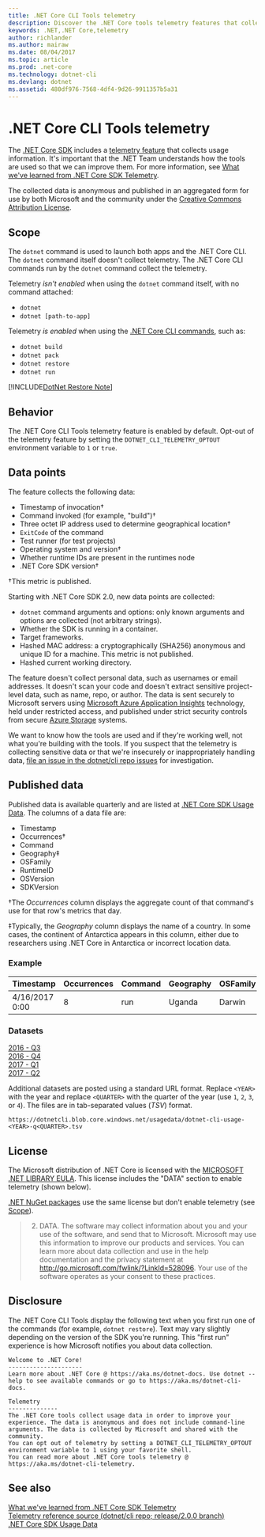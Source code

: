 ```yaml
---
title: .NET Core CLI Tools telemetry
description: Discover the .NET Core tools telemetry features that collect usage information for analysis, which data is collected and how to disable it.
keywords: .NET,.NET Core,telemetry
author: richlander
ms.author: mairaw
ms.date: 08/04/2017
ms.topic: article
ms.prod: .net-core
ms.technology: dotnet-cli
ms.devlang: dotnet
ms.assetid: 480df976-7568-4df4-9d26-9911357b5a31
---
```


# .NET Core CLI Tools telemetry

The [.NET Core SDK](index.md) includes a [telemetry feature](https://github.com/dotnet/cli/pull/2145) that collects usage information. It's important that the .NET Team understands how the tools are used so that we can improve them. For more information, see [What we've learned from .NET Core SDK Telemetry](https://blogs.msdn.microsoft.com/dotnet/2017/07/21/what-weve-learned-from-net-core-sdk-telemetry/).

The collected data is anonymous and published in an aggregated form for use by both Microsoft and the community under the [Creative Commons Attribution License](https://creativecommons.org/licenses/by/4.0/). 

## Scope

The `dotnet` command is used to launch both apps and the .NET Core CLI. The `dotnet` command itself doesn't collect telemetry. The .NET Core CLI commands run by the `dotnet` command collect the telemetry.

Telemetry *isn't enabled* when using the `dotnet` command itself, with no command attached:

- `dotnet`
- `dotnet [path-to-app]`

Telemetry *is enabled* when using the [.NET Core CLI commands](index.md), such as:

- `dotnet build`
- `dotnet pack`
- `dotnet restore`
- `dotnet run`

[!INCLUDE[DotNet Restore Note](../includes/dotnet-restore-note.md)]

## Behavior

The .NET Core CLI Tools telemetry feature is enabled by default. Opt-out of the telemetry feature by setting the `DOTNET_CLI_TELEMETRY_OPTOUT` environment variable to `1` or `true`.

## Data points

The feature collects the following data:

- Timestamp of invocation&#8224;
- Command invoked (for example, "build")&#8224;
- Three octet IP address used to determine geographical location&#8224;
- `ExitCode` of the command
- Test runner (for test projects)
- Operating system and version&#8224;
- Whether runtime IDs are present in the runtimes node
- .NET Core SDK version&#8224;

&#8224;This metric is published.

Starting with .NET Core SDK 2.0, new data points are collected:

- `dotnet` command arguments and options: only known arguments and options are collected (not arbitrary strings).
- Whether the SDK is running in a container.
- Target frameworks.
- Hashed MAC address: a cryptographically (SHA256) anonymous and unique ID for a machine. This metric is not published.
- Hashed current working directory.

The feature doesn't collect personal data, such as usernames or email addresses. It doesn't scan your code and doesn't extract sensitive project-level data, such as name, repo, or author. The data is sent securely to Microsoft servers using [Microsoft Azure Application Insights](https://azure.microsoft.com/services/application-insights/) technology, held under restricted access, and published under strict security controls from secure [Azure Storage](https://azure.microsoft.com/services/storage/) systems.

We want to know how the tools are used and if they're working well, not what you're building with the tools. If you suspect that the telemetry is collecting sensitive data or that we're insecurely or inappropriately handling data, [file an issue in the dotnet/cli repo issues](https://github.com/dotnet/cli/issues) for investigation.

## Published data

Published data is available quarterly and are listed at [.NET Core SDK Usage Data](https://github.com/dotnet/core/blob/master/release-notes/cli-usage-data.md). The columns of a data file are:
- Timestamp
- Occurrences&#8224;
- Command
- Geography&#8225;
- OSFamily
- RuntimeID
- OSVersion
- SDKVersion

&#8224;The *Occurrences* column displays the aggregate count of that command's use for that row's metrics that day. 

&#8225;Typically, the *Geography* column displays the name of a country. In some cases, the continent of Antarctica appears in this column, either due to researchers using .NET Core in Antarctica or incorrect location data.

### Example

| Timestamp      | Occurrences | Command | Geography | OSFamily | RuntimeID     | OSVersion | SDKVersion |
| -------------- | ----------- | ------- | --------- | -------- | ------------- | --------- | ---------- |
| 4/16/2017 0:00 | 8           | run     | Uganda    | Darwin   | osx.10.12-x64 | 10.12     | 1.0.1      |

### Datasets

[2016 - Q3](https://dotnetcli.blob.core.windows.net/usagedata/dotnet-cli-usage-2016-q3.tsv)  
[2016 - Q4](https://dotnetcli.blob.core.windows.net/usagedata/dotnet-cli-usage-2016-q4.tsv)  
[2017 - Q1](https://dotnetcli.blob.core.windows.net/usagedata/dotnet-cli-usage-2017-q1.tsv)  
[2017 - Q2](https://dotnetcli.blob.core.windows.net/usagedata/dotnet-cli-usage-2017-q2.tsv)

Additional datasets are posted using a standard URL format. Replace `<YEAR>` with the year and replace `<QUARTER>` with the quarter of the year (use `1`, `2`, `3`, or `4`). The files are in tab-separated values (*TSV*) format. 

```
https://dotnetcli.blob.core.windows.net/usagedata/dotnet-cli-usage-<YEAR>-q<QUARTER>.tsv
```

## License

The Microsoft distribution of .NET Core is licensed with the [MICROSOFT .NET LIBRARY EULA](https://aka.ms/dotnet-core-eula). This license includes the "DATA" section to enable telemetry (shown below).

[.NET NuGet packages](https://www.nuget.org/profiles/dotnetframework) use the same license but don't enable telemetry (see [Scope](#scope)).

> 2. DATA. The software may collect information about you and your use of the software, and send that to Microsoft. Microsoft may use this information to improve our products and services. You can learn more about data collection and use in the help documentation and the privacy statement at http://go.microsoft.com/fwlink/?LinkId=528096. Your use of the software operates as your consent to these practices.

## Disclosure

The .NET Core CLI Tools display the following text when you first run one of the commands (for example, `dotnet restore`). Text may vary slightly depending on the version of the SDK you're running. This "first run" experience is how Microsoft notifies you about data collection.

```console
Welcome to .NET Core!
---------------------
Learn more about .NET Core @ https://aka.ms/dotnet-docs. Use dotnet --help to see available commands or go to https://aka.ms/dotnet-cli-docs.
 
Telemetry
--------------
The .NET Core tools collect usage data in order to improve your experience. The data is anonymous and does not include command-line arguments. The data is collected by Microsoft and shared with the community.
You can opt out of telemetry by setting a DOTNET_CLI_TELEMETRY_OPTOUT environment variable to 1 using your favorite shell.
You can read more about .NET Core tools telemetry @ https://aka.ms/dotnet-cli-telemetry.
```

## See also

[What we've learned from .NET Core SDK Telemetry](https://blogs.msdn.microsoft.com/dotnet/2017/07/21/what-weve-learned-from-net-core-sdk-telemetry/)  
[Telemetry reference source (dotnet/cli repo; release/2.0.0 branch)](https://github.com/dotnet/cli/blob/release/2.0.0/src/dotnet/Telemetry.cs)   
[.NET Core SDK Usage Data](https://github.com/dotnet/core/blob/master/release-notes/cli-usage-data.md)
